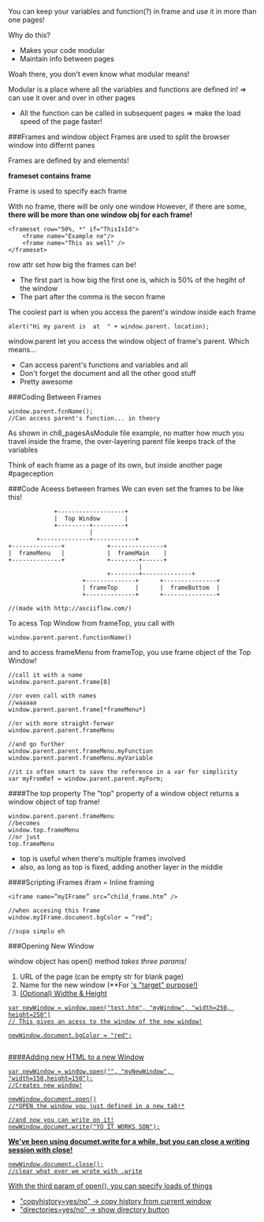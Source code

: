 You can keep your variables and function(?) in frame and use it in more than one pages!

Why do this?
- Makes your code modular
- Maintain info between pages

Woah there, you don't even know what modular means!

Modular is a place where all the variables and functions are defined in!
=> can use it over and over in other pages

+ All the function can be called in subsequent pages => make the load speed of the page faster!


###Frames and window object
Frames are used to split the browser window into differnt panes

Frames are defined by <frameset /> and <frame /> elements!

**frameset contains frame**

Frame is used to specify each frame

With no frame, there will be only one window
However, if there are some, **there will be more than one window obj for each frame!**

```
<frameset row="50%, *" if="ThisIsId">
    <frame name="Example ne"/>
    <frame name="This as well" />
</frameset>
````

row attr set how big the frames can be!
- The first part is how big the first one is, which is 50% of the hegiht of the window
- The part after the comma is the secon frame

The coolest part is when you access the parent's window inside each frame

```
alert("Hi my parent is  at  " + window.parent. location);
```

window.parent let you access the window object of frame's parent. Which means...
- Can access parent's functions and variables and all
- Don't forget the document and all the other good stuff
- Pretty awesome


###Coding Between Frames
```
window.parent.fcnName();
//Can access parent's function... in theory
```
As shown in ch8_pagesAsModule file example, no matter how much you travel inside the frame,
the over-layering parent file keeps track of the variables

Think of each frame as a page of its own, but inside another page #pageception


###Code Aceess between frames
We can even set the frames to be like this!

```
             +-------------------+
             |  Top Window       |
             +---------+---------+
                       |
        +--------------+------------+
+--------------+            +---------------+
|  frameMenu   |            |  frameMain    |
+--------------+            +--------+------+
                                     |
                            +--------+--------------+
                     +--------------+      +---------------+
                     | frameTop     |      |  frameBottom  |
                     +--------------+      +---------------+

//(made with http://asciiflow.com/)
```

To acess Top Window from frameTop, you call with
```
window.parent.parent.functionName()
```

and to access frameMenu from frameTop, you use frame object of the Top Window!
```
//call it with a name
window.parent.parent.frame[0]

//or even call with names
//waaaaa
window.parent.parent.frame[*frameMenu*]

//or with more straight-forwar
window.parent.parent.frameMenu

//and go further
window.parent.parent.frameMenu.myFunction
window.parent.parent.frameMenu.myVariable

//it is often smart to save the reference in a var for simplicity
var myFromRef = window.parent.parent.myForm;
```

####The top property
The "top" property of a window object returns a window object of top frame!
```
window.parent.parent.frameMenu
//becomes
window.top.frameMenu
//or just
top.frameMenu
```

- top is useful when there's multiple frames involved
- also, as long as top is fixed, adding another layer in the middle

####Scripting iFrames
ifram = Inline framing
```
<iframe name=”myIFrame” src=”child_frame.htm” />

//when accesing this frame
window.myIFrame.document.bgColor = “red”;

//supa simplu eh
```

###Opening New Window

window object has open() method
*takes three params!*

1. URL of the page (can be empty str for blank page)
2. Name for the new window (**For <a href>'s "target" purpose!)
3. (Optional) Widthe & Height

```
var newWindow = window.open("test.htm", "myWindow", "width=250, height=250")
// This gives an acess to the window of the new window!

newWindow.document.bgColor = "red";


```


####Adding new HTML to a new Window


```
var newWindow = window.open("", "myNewWindow", "width=150,height=150");
//Creates new window!

newWindow.document.open()
//*OPEN the window you just defined in a new tab!*

//and now you can write on it!
newWindow.documet.write("YO IT WORKS SON");
```

**We've been using documet.write for a while, but you can close a writing session with close!**

```
newWindow.document.close();
//clear what ever we wrote with .write
```

With the third param of open(), you can specify loads of things
- "copyhistory=yes/no" -> copy history from current window
- "directories=yes/no" -> show directory button

